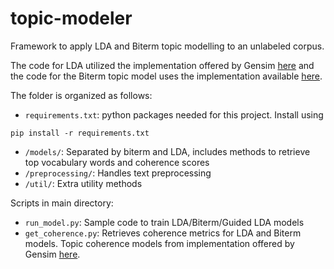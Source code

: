 # topic-modeler
Framework to apply LDA and Biterm topic modelling to an unlabeled corpus.

The code for LDA utilized the implementation offered by Gensim [here](https://radimrehurek.com/gensim/models/ldamodel.html) and the code for the Biterm topic model uses the implementation available [here](https://github.com/markoarnauto/biterm).

The folder is organized as follows:
- `requirements.txt`: python packages needed for this project. Install using 
```
pip install -r requirements.txt
```
- `/models/`: Separated by biterm and LDA, includes methods to retrieve top vocabulary words and coherence scores
- `/preprocessing/`: Handles text preprocessing
- `/util/`: Extra utility methods

Scripts in main directory:
- `run_model.py`: Sample code to train LDA/Biterm/Guided LDA models
- `get_coherence.py`: Retrieves coherence metrics for LDA and Biterm models. Topic coherence models from implementation offered by Gensim [here](https://radimrehurek.com/gensim/models/coherencemodel.html).